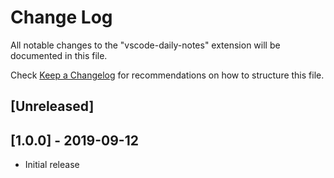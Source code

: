 # Change Log

All notable changes to the "vscode-daily-notes" extension will be documented in this file.

Check [Keep a Changelog](http://keepachangelog.com/) for recommendations on how to structure this file.

## [Unreleased]

## [1.0.0] - 2019-09-12

- Initial release